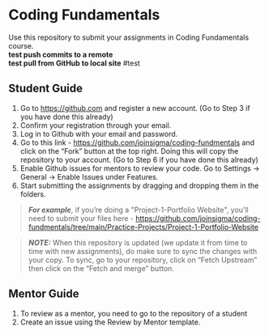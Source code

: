 # Coding Fundamentals
Use this repository to submit your assignments in Coding Fundamentals course.
<br>
<b>test push commits to a remote</b>
<br>
<b>test pull from GitHub to local site</b>
#test
## Student Guide
1. Go to https://github.com and register a new account. (Go to Step 3 if you have done this already)
2. Confirm your registration through your email.
3. Log in to Github with your email and password.
4. Go to this link - https://github.com/joinsigma/coding-fundmentals and click on the “Fork” button at the top right. Doing this will copy the repository to your account. (Go to Step 6 if you have done this already)
5. Enable Github issues for mentors to review your code. Go to Settings → General → Enable Issues under Features.
6. Start submitting the assignments by dragging and dropping them in the folders.
> **_For example_**, if you’re doing a "Project-1-Portfolio Website", you’ll need to submit your files here - https://github.com/joinsigma/coding-fundmentals/tree/main/Practice-Projects/Project-1-Portfolio-Website  

> **_NOTE:_**  When this repository is updated (we update it from time to time with new assignments), do make sure to sync the changes with your copy. To sync, go to your repository, click on “Fetch Upstream” then click on the “Fetch and merge” button.

## Mentor Guide
1. To review as a mentor, you need to go to the repository of a student
2. Create an issue using the Review by Mentor template.
